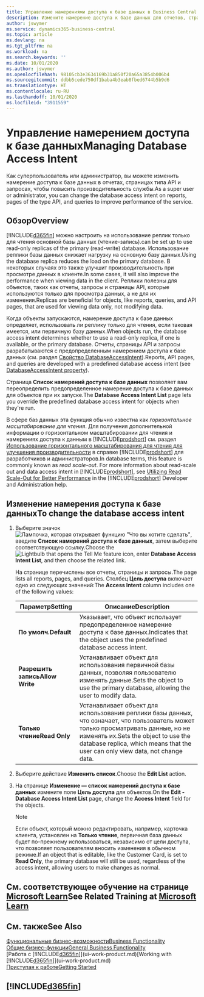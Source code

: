 ```yaml
---
title: Управление намерениями доступа к базе данных в Business Central | Документация Microsoft
description: Измените намерение доступа к базе данных для отчетов, страниц API и запросов.
author: jswymer
ms.service: dynamics365-business-central
ms.topic: article
ms.devlang: na
ms.tgt_pltfrm: na
ms.workload: na
ms.search.keywords: ''
ms.date: 10/01/2020
ms.author: jswymer
ms.openlocfilehash: 98105cb3e3634169b31a850f20a65a3854b006b4
ms.sourcegitcommit: ddbb5cede750df1baba4b3eab8fbed6744b5b9d6
ms.translationtype: HT
ms.contentlocale: ru-RU
ms.lasthandoff: 10/01/2020
ms.locfileid: "3911559"
---
```

# <a name="managing-database-access-intent"></a><span data-ttu-id="08b40-103">Управление намерением доступа к базе данных</span><span class="sxs-lookup"><span data-stu-id="08b40-103">Managing Database Access Intent</span></span> 

<span data-ttu-id="08b40-104">Как суперпользователь или администратор, вы можете изменить намерение доступа к базе данных в отчетах, страницах типа API и запросах, чтобы повысить производительность службы.</span><span class="sxs-lookup"><span data-stu-id="08b40-104">As a super user or administrator, you can change the database access intent on reports, pages of the type API, and queries to improve performance of the service.</span></span>

## <a name="overview"></a><span data-ttu-id="08b40-105">Обзор</span><span class="sxs-lookup"><span data-stu-id="08b40-105">Overview</span></span>

[!INCLUDE[d365fin](includes/d365fin_md.md)] <span data-ttu-id="08b40-106">можно настроить на использование реплик только для чтения основной базы данных (чтение-запись).</span><span class="sxs-lookup"><span data-stu-id="08b40-106">can be set up to use read-only replicas of the primary (read-write) database.</span></span> <span data-ttu-id="08b40-107">Использование реплики базы данных снижает нагрузку на основную базу данных.</span><span class="sxs-lookup"><span data-stu-id="08b40-107">Using the database replica reduces the load on the primary database.</span></span> <span data-ttu-id="08b40-108">В некоторых случаях это также улучшит производительность при просмотре данных в клиенте.</span><span class="sxs-lookup"><span data-stu-id="08b40-108">In some cases, it will also improve the performance when viewing data in the client.</span></span> <span data-ttu-id="08b40-109">Реплики полезны для объектов, таких как отчеты, запросы и страницы API, которые используются только для просмотра данных, а не для их изменения.</span><span class="sxs-lookup"><span data-stu-id="08b40-109">Replicas are beneficial for objects, like reports, queries, and API pages, that are used for viewing data only, not modifying data.</span></span>

<span data-ttu-id="08b40-110">Когда объекты запускаются, намерение доступа к базе данных определяет, использовать ли реплику только для чтения, если таковая имеется, или первичную базу данных.</span><span class="sxs-lookup"><span data-stu-id="08b40-110">When objects run, the database access intent determines whether to use a read-only replica, if one is available, or the primary database.</span></span> <span data-ttu-id="08b40-111">Отчеты, страницы API и запросы разрабатываются с предопределенным намерением доступа к базе данных (см. раздел [Свойство DatabaseAccessIntent](/dynamics365/business-central/dev-itpro/developer/properties/devenv-dataaccessintent-property)).</span><span class="sxs-lookup"><span data-stu-id="08b40-111">Reports, API pages, and queries are developed with a predefined database access intent (see [DatabaseAccessIntent property](/dynamics365/business-central/dev-itpro/developer/properties/devenv-dataaccessintent-property)).</span></span>

<span data-ttu-id="08b40-112">Страница **Список намерений доступа к базе данных** позволяет вам переопределить предопределенное намерение доступа к базе данных для объектов при их запуске.</span><span class="sxs-lookup"><span data-stu-id="08b40-112">The **Database Access Intent List** page lets you override the predefined database access intent for objects when they're run.</span></span>

<span data-ttu-id="08b40-113">В сфере баз данных эта функция обычно известна как *горизонтальное масштабирование для чтения*. Для получения дополнительной информации о горизонтальном масштабировании для чтения и намерениях доступа к данным в [!INCLUDE[prodshort](includes/prodshort.md)] см. раздел [Использование горизонтального масштабирования для чтения для улучшения производительности](/dynamics365/business-central/dev-itpro/administration/database-read-scale-out-overview) в справке [!INCLUDE[prodshort](includes/prodshort.md)] для разработчиков и администраторов.</span><span class="sxs-lookup"><span data-stu-id="08b40-113">In database terms, this feature is commonly known as *read scale-out*. For more information about read-scale out and data access intent in [!INCLUDE[prodshort](includes/prodshort.md)], see [Utilizing Read Scale-Out for Better Performance](/dynamics365/business-central/dev-itpro/administration/database-read-scale-out-overview) in the [!INCLUDE[prodshort](includes/prodshort.md)] Developer and Administration help.</span></span>

## <a name="to-change-the-database-access-intent"></a><span data-ttu-id="08b40-114">Изменение намерения доступа к базе данных</span><span class="sxs-lookup"><span data-stu-id="08b40-114">To change the database access intent</span></span>

1. <span data-ttu-id="08b40-115">Выберите значок ![Лампочка, которая открывает функцию "Что вы хотите сделать"](media/ui-search/search_small.png "Что вы хотите сделать"), введите **Список намерений доступа к базе данных**, затем выберите соответствующую ссылку.</span><span class="sxs-lookup"><span data-stu-id="08b40-115">Choose the ![Lightbulb that opens the Tell Me feature](media/ui-search/search_small.png "Tell me what you want to do") icon, enter **Database Access Intent List**, and then choose the related link.</span></span>

    <span data-ttu-id="08b40-116">На странице перечислены все отчеты, страницы и запросы.</span><span class="sxs-lookup"><span data-stu-id="08b40-116">The page lists all reports, pages, and queries.</span></span> <span data-ttu-id="08b40-117">Столбец **Цель доступа** включает одно из следующих значений:</span><span class="sxs-lookup"><span data-stu-id="08b40-117">The **Access Intent** column includes one of the following values:</span></span>

    |<span data-ttu-id="08b40-118">**Параметр**</span><span class="sxs-lookup"><span data-stu-id="08b40-118">**Setting**</span></span>|<span data-ttu-id="08b40-119">**Описание**</span><span class="sxs-lookup"><span data-stu-id="08b40-119">**Description**</span></span>|  
    |------------|-------------|  
    |<span data-ttu-id="08b40-120">**По умолч.**</span><span class="sxs-lookup"><span data-stu-id="08b40-120">**Default**</span></span>|<span data-ttu-id="08b40-121">Указывает, что объект использует предопределенное намерение доступа к базе данных.</span><span class="sxs-lookup"><span data-stu-id="08b40-121">Indicates that the object uses the predefined database access intent.</span></span>|
    |<span data-ttu-id="08b40-122">**Разрешить запись**</span><span class="sxs-lookup"><span data-stu-id="08b40-122">**Allow Write**</span></span>|<span data-ttu-id="08b40-123">Устанавливает объект для использования первичной базы данных, позволяя пользователю изменять данные.</span><span class="sxs-lookup"><span data-stu-id="08b40-123">Sets the object to use the primary database, allowing the user to modify data.</span></span>|
    |<span data-ttu-id="08b40-124">**Только чтение**</span><span class="sxs-lookup"><span data-stu-id="08b40-124">**Read Only**</span></span>|<span data-ttu-id="08b40-125">Устанавливает объект для использования реплики базы данных, что означает, что пользователь может только просматривать данные, но не изменять их.</span><span class="sxs-lookup"><span data-stu-id="08b40-125">Sets the object to use the database replica, which means that the user can only view data, not change data.</span></span>|

2. <span data-ttu-id="08b40-126">Выберите действие **Изменить список**.</span><span class="sxs-lookup"><span data-stu-id="08b40-126">Choose the **Edit List** action.</span></span>

3. <span data-ttu-id="08b40-127">На странице **Изменение — список намерений доступа к базе данных** измените поле **Цель доступа** для объектов.</span><span class="sxs-lookup"><span data-stu-id="08b40-127">On the **Edit - Database Access Intent List** page, change the **Access Intent** field for the objects.</span></span>

    > [!NOTE]
    > <span data-ttu-id="08b40-128">Если объект, который можно редактировать, например, карточка клиента, установлен на **Только чтение**, первичная база данных будет по-прежнему использоваться, независимо от цели доступа, что позволяет пользователям вносить изменения в обычном режиме.</span><span class="sxs-lookup"><span data-stu-id="08b40-128">If an object that is editable, like the Customer Card, is set to **Read Only**, the primary database will still be used, regardless of the access intent, allowing users to make changes as normal.</span></span>

## <a name="see-related-training-at-microsoft-learn"></a><span data-ttu-id="08b40-129">См. соответствующее обучение на странице [Microsoft Learn](/learn/paths/deploy-configure-dynamics-365-business-central/)</span><span class="sxs-lookup"><span data-stu-id="08b40-129">See Related Training at [Microsoft Learn](/learn/paths/deploy-configure-dynamics-365-business-central/)</span></span>

## <a name="see-also"></a><span data-ttu-id="08b40-130">См. также</span><span class="sxs-lookup"><span data-stu-id="08b40-130">See Also</span></span>
[<span data-ttu-id="08b40-131">Функциональные бизнес-возможности</span><span class="sxs-lookup"><span data-stu-id="08b40-131">Business Functionality</span></span>](across-business-functionality.md)  
[<span data-ttu-id="08b40-132">Общие бизнес-функции</span><span class="sxs-lookup"><span data-stu-id="08b40-132">General Business Functionality</span></span>](ui-across-business-areas.md)  
<span data-ttu-id="08b40-133">[Работа с [!INCLUDE[d365fin](includes/d365fin_md.md)]](ui-work-product.md)</span><span class="sxs-lookup"><span data-stu-id="08b40-133">[Working with [!INCLUDE[d365fin](includes/d365fin_md.md)]](ui-work-product.md)</span></span>  
[<span data-ttu-id="08b40-134">Приступая к работе</span><span class="sxs-lookup"><span data-stu-id="08b40-134">Getting Started</span></span>](product-get-started.md)    

## [!INCLUDE[d365fin](includes/free_trial_md.md)]  

